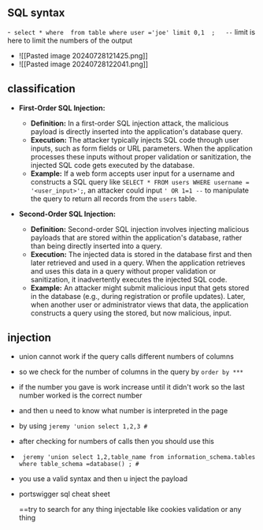 ## SQL syntax 
-` select * where  from table where user ='joe' limit 0,1  ;   --` limit is here to limit the numbers of the output 
- ![[Pasted image 20240728121425.png]]
- ![[Pasted image 20240728122041.png]]
## classification
- **First-Order SQL Injection:**
    
    - **Definition:** In a first-order SQL injection attack, the malicious payload is directly inserted into the application's database query.
    - **Execution:** The attacker typically injects SQL code through user inputs, such as form fields or URL parameters. When the application processes these inputs without proper validation or sanitization, the injected SQL code gets executed by the database.
    - **Example:** If a web form accepts user input for a username and constructs a SQL query like `SELECT * FROM users WHERE username = '<user_input>';`, an attacker could input `' OR 1=1 --` to manipulate the query to return all records from the `users` table.
- **Second-Order SQL Injection:**
    
    - **Definition:** Second-order SQL injection involves injecting malicious payloads that are stored within the application's database, rather than being directly inserted into a query.
    - **Execution:** The injected data is stored in the database first and then later retrieved and used in a query. When the application retrieves and uses this data in a query without proper validation or sanitization, it inadvertently executes the injected SQL code.
    - **Example:** An attacker might submit malicious input that gets stored in the database (e.g., during registration or profile updates). Later, when another user or administrator views that data, the application constructs a query using the stored, but now malicious, input.
## injection 
- union cannot work if  the query calls  different numbers of columns 
- so we check for the number of columns in the query by `order by ***`
- if the number you gave  is work increase until it didn't work so the last number worked is the correct number  
- and then u need to know what number is interpreted in the page 
- by using `jeremy 'union select 1,2,3 #`
- after checking for numbers of calls  then you should use this 
- ` jeremy 'union select 1,2,table_name from information_schema.tables where table_schema =database() ; #`
- you use a valid syntax and then u inject the payload 
- portswigger sql cheat sheet 

	==try to search for any thing injectable like cookies validation or any thing 

